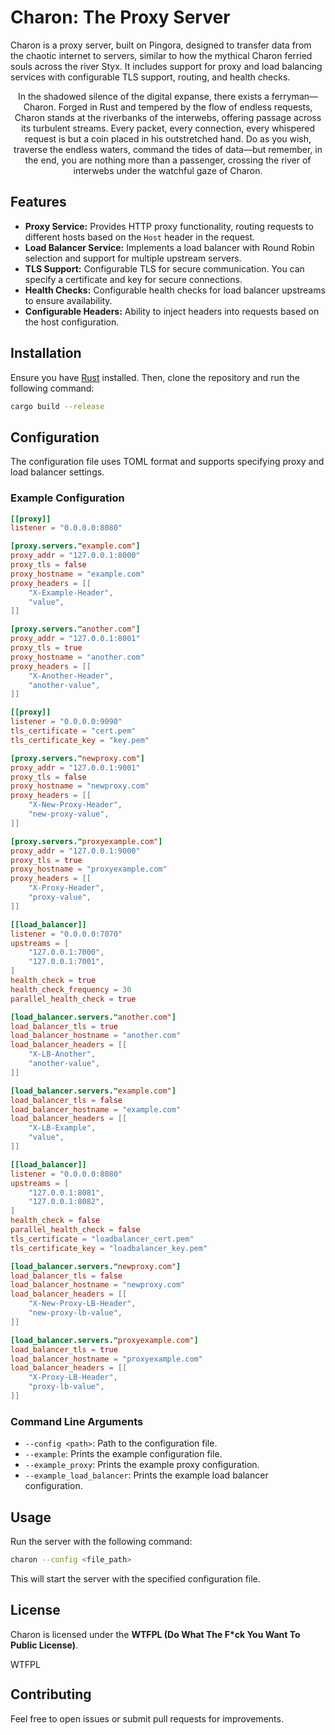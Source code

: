 # Charon: The Proxy Server

Charon is a proxy server, built on Pingora, designed to transfer data from the chaotic internet to servers, similar to how the mythical Charon ferried souls across the river Styx. It includes support for proxy and load balancing services with configurable TLS support, routing, and health checks.

<p align="center">
In the shadowed silence of the digital expanse, there exists a ferryman—Charon. Forged in Rust and tempered by the flow of endless requests, Charon stands at the riverbanks of the interwebs, offering passage across its turbulent streams. Every packet, every connection, every whispered request is but a coin placed in his outstretched hand. Do as you wish, traverse the endless waters, command the tides of data—but remember, in the end, you are nothing more than a passenger, crossing the river of interwebs under the watchful gaze of Charon.
</p>

## Features

- **Proxy Service:** Provides HTTP proxy functionality, routing requests to different hosts based on the `Host` header in the request.
- **Load Balancer Service:** Implements a load balancer with Round Robin selection and support for multiple upstream servers. 
- **TLS Support:** Configurable TLS for secure communication. You can specify a certificate and key for secure connections.
- **Health Checks:** Configurable health checks for load balancer upstreams to ensure availability.
- **Configurable Headers:** Ability to inject headers into requests based on the host configuration.

## Installation

Ensure you have [Rust](https://www.rust-lang.org/) installed. Then, clone the repository and run the following command:

```bash
cargo build --release
```

## Configuration

The configuration file uses TOML format and supports specifying proxy and load balancer settings.

### Example Configuration

```toml
[[proxy]]
listener = "0.0.0.0:8080"

[proxy.servers."example.com"]
proxy_addr = "127.0.0.1:8000"
proxy_tls = false
proxy_hostname = "example.com"
proxy_headers = [[
    "X-Example-Header",
    "value",
]]

[proxy.servers."another.com"]
proxy_addr = "127.0.0.1:8001"
proxy_tls = true
proxy_hostname = "another.com"
proxy_headers = [[
    "X-Another-Header",
    "another-value",
]]

[[proxy]]
listener = "0.0.0.0:9090"
tls_certificate = "cert.pem"
tls_certificate_key = "key.pem"

[proxy.servers."newproxy.com"]
proxy_addr = "127.0.0.1:9001"
proxy_tls = false
proxy_hostname = "newproxy.com"
proxy_headers = [[
    "X-New-Proxy-Header",
    "new-proxy-value",
]]

[proxy.servers."proxyexample.com"]
proxy_addr = "127.0.0.1:9000"
proxy_tls = true
proxy_hostname = "proxyexample.com"
proxy_headers = [[
    "X-Proxy-Header",
    "proxy-value",
]]

[[load_balancer]]
listener = "0.0.0.0:7070"
upstreams = [
    "127.0.0.1:7000",
    "127.0.0.1:7001",
]
health_check = true
health_check_frequency = 30
parallel_health_check = true

[load_balancer.servers."another.com"]
load_balancer_tls = true
load_balancer_hostname = "another.com"
load_balancer_headers = [[
    "X-LB-Another",
    "another-value",
]]

[load_balancer.servers."example.com"]
load_balancer_tls = false
load_balancer_hostname = "example.com"
load_balancer_headers = [[
    "X-LB-Example",
    "value",
]]

[[load_balancer]]
listener = "0.0.0.0:8080"
upstreams = [
    "127.0.0.1:8081",
    "127.0.0.1:8082",
]
health_check = false
parallel_health_check = false
tls_certificate = "loadbalancer_cert.pem"
tls_certificate_key = "loadbalancer_key.pem"

[load_balancer.servers."newproxy.com"]
load_balancer_tls = false
load_balancer_hostname = "newproxy.com"
load_balancer_headers = [[
    "X-New-Proxy-LB-Header",
    "new-proxy-lb-value",
]]

[load_balancer.servers."proxyexample.com"]
load_balancer_tls = true
load_balancer_hostname = "proxyexample.com"
load_balancer_headers = [[
    "X-Proxy-LB-Header",
    "proxy-lb-value",
]]
```

### Command Line Arguments

- `--config <path>`: Path to the configuration file.
- `--example`: Prints the example configuration file.
- `--example_proxy`: Prints the example proxy configuration.
- `--example_load_balancer`: Prints the example load balancer configuration.

## Usage

Run the server with the following command:

```bash
charon --config <file_path>
```

This will start the server with the specified configuration file.

## License

Charon is licensed under the **WTFPL (Do What The F*ck You Want To Public License)**.

<a href="http://www.wtfpl.net/"><img
       src="http://www.wtfpl.net/wp-content/uploads/2012/12/wtfpl-badge-4.png"
       width="80" height="15" alt="WTFPL" /></a>

## Contributing

Feel free to open issues or submit pull requests for improvements.
